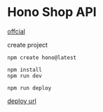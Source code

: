 # Hono Shop API
[offcial](https://hono.dev/docs/)

create project

```shell
npm create hono@latest
```

```
npm install
npm run dev
```

```
npm run deploy
```

[deploy url](https://hono-shop-app.gitonly543.workers.dev/api/shop)

